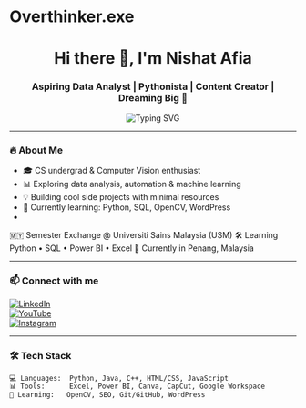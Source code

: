 # Overthinker.exe
<h1 align="center">Hi there 👋, I'm Nishat Afia </h1>
<h3 align="center">Aspiring Data Analyst | Pythonista | Content Creator | Dreaming Big 💭</h3>

<p align="center">
  <img src="https://readme-typing-svg.demolab.com?font=Fira+Code&weight=600&pause=1000&center=true&vCenter=true&multiline=true&width=435&height=80&lines=Turning+Curiosity+into+Code;Leveling+Up+One+Bug+at+a+Time" alt="Typing SVG" />
</p>

---

### 🔥 About Me
- 🎓 CS undergrad & Computer Vision enthusiast
- 📊 Exploring data analysis, automation & machine learning
- 💡 Building cool side projects with minimal resources
- 📖 Currently learning: Python, SQL, OpenCV, WordPress
- 
🇲🇾 Semester Exchange @ Universiti Sains Malaysia (USM)
🛠 Learning Python • SQL • Power BI • Excel
📍 Currently in Penang, Malaysia

---

### 📫 Connect with me
[![LinkedIn](https://img.shields.io/badge/-LinkedIn-blue?style=flat-square&logo=Linkedin&logoColor=white)](https://linkedin.com/in/YOUR_USERNAME)  
[![YouTube](https://img.shields.io/badge/YouTube-%23FF0000.svg?&style=flat-square&logo=YouTube&logoColor=white)](https://youtube.com/@YOUR_CHANNEL)  
[![Instagram](https://img.shields.io/badge/-Instagram-%23E4405F?style=flat-square&logo=Instagram&logoColor=white)](https://instagram.com/YOUR_HANDLE)  

---

### 🛠️ Tech Stack
```bash
💻 Languages:  Python, Java, C++, HTML/CSS, JavaScript  
📊 Tools:      Excel, Power BI, Canva, CapCut, Google Workspace  
🧠 Learning:   OpenCV, SEO, Git/GitHub, WordPress  
